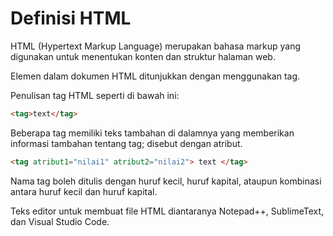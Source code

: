 # Definisi HTML

HTML (Hypertext Markup Language) merupakan bahasa markup yang digunakan untuk menentukan konten dan
struktur halaman web.

Elemen dalam dokumen HTML ditunjukkan dengan menggunakan tag.

Penulisan tag HTML seperti di bawah ini:
```html
<tag>text</tag>
```

Beberapa tag memiliki teks tambahan di dalamnya yang memberikan informasi tambahan tentang tag; disebut dengan atribut.

```html
<tag atribut1="nilai1" atribut2="nilai2"> text </tag>
```

Nama tag boleh ditulis dengan huruf kecil, huruf kapital, ataupun kombinasi antara huruf kecil dan huruf kapital.

Teks editor untuk membuat file HTML diantaranya Notepad++, SublimeText, dan Visual Studio Code.
